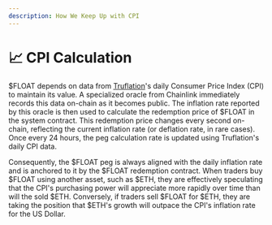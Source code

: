 ```yaml
---
description: How We Keep Up with CPI
---
```


# 📈 CPI Calculation

$FLOAT depends on data from [Truflation](https://truflation.com)'s daily Consumer Price Index (CPI) to maintain its value. A specialized oracle from Chainlink immediately records this data on-chain as it becomes public. The inflation rate reported by this oracle is then used to calculate the redemption price of $FLOAT in the system contract. This redemption price changes every second on-chain, reflecting the current inflation rate (or deflation rate, in rare cases). Once every 24 hours, the peg calculation rate is updated using Truflation's daily CPI data.&#x20;

Consequently, the $FLOAT peg is always aligned with the daily inflation rate and is anchored to it by the $FLOAT redemption contract. When traders buy $FLOAT using another asset, such as $ETH, they are effectively speculating that the CPI's purchasing power will appreciate more rapidly over time than will the sold $ETH. Conversely, if traders sell $FLOAT for $ETH, they are taking the position that $ETH's growth will outpace the CPI's inflation rate for the US Dollar.
